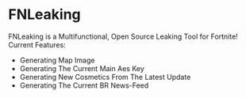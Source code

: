# FNLeaking
FNLeaking is a Multifunctional, Open Source Leaking Tool for Fortnite!
Current Features:
- Generating Map Image
- Generating The Current Main Aes Key
- Generating New Cosmetics From The Latest Update
- Generating The Current BR News-Feed
